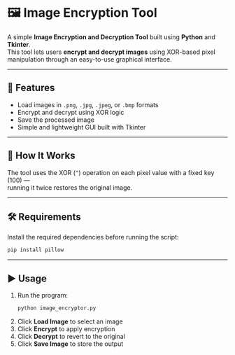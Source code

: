 # 🖼️ Image Encryption Tool  

A simple **Image Encryption and Decryption Tool** built using **Python** and **Tkinter**.  
This tool lets users **encrypt and decrypt images** using XOR-based pixel manipulation through an easy-to-use graphical interface.

---

## 🚀 Features  
- Load images in `.png`, `.jpg`, `.jpeg`, or `.bmp` formats  
- Encrypt and decrypt using XOR logic  
- Save the processed image  
- Simple and lightweight GUI built with Tkinter  

---

## 🧠 How It Works  
The tool uses the XOR (`^`) operation on each pixel value with a fixed key (100) —  
running it twice restores the original image.  

---

## 🛠️ Requirements  
Install the required dependencies before running the script:  
```bash
pip install pillow
```

---

## ▶️ Usage  
1. Run the program:
   ```bash
   python image_encryptor.py
   ```
2. Click **Load Image** to select an image  
3. Click **Encrypt** to apply encryption  
4. Click **Decrypt** to revert to the original  
5. Click **Save Image** to store the output  
 
 
